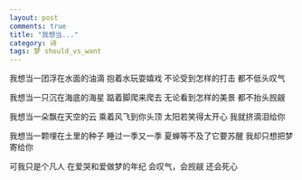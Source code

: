 ```yaml
---
layout: post
comments: true
title: "我想当..."
category: 诗
tags: 梦 should_vs_want
---
```


我想当一团浮在水面的油滴
抱着水玩耍嬉戏
不论受到怎样的打击
都不低头叹气

我想当一只沉在海底的海星
踮着脚爬来爬去
无论看到怎样的美景
都不抬头觊觎

我想当一朵飘在天空的云
乘着风飞到你头顶
太阳若笑得太开心
我就挤滴泪给你

我想当一颗埋在土里的种子
睡过一季又一季
夏蝉等不及了它要苏醒
我却只想把梦寄给你

可我只是个凡人
在爱哭和爱做梦的年纪
会叹气，会觊觎
还会死心